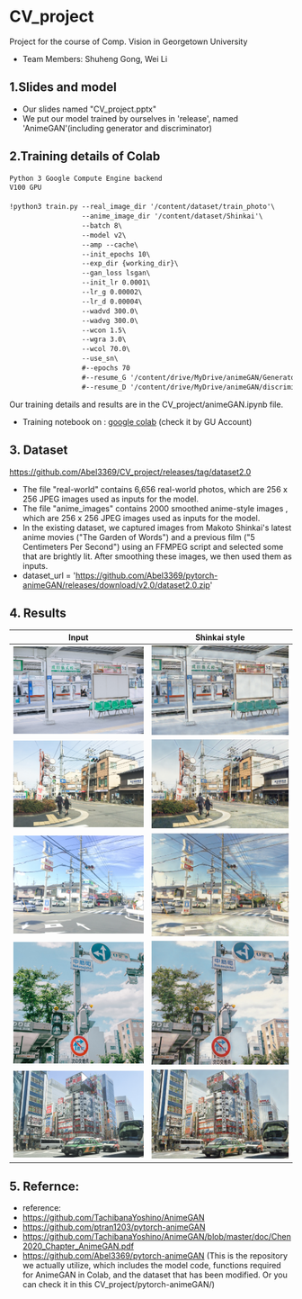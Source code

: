 # CV_project
Project for the course of Comp. Vision in Georgetown University
- Team Members: Shuheng Gong, Wei Li


## 1.Slides and model
- Our slides named "CV_project.pptx"
- We put our model trained by ourselves in 'release', named 'AnimeGAN'(including generator and discriminator)


## 2.Training details of Colab
```xml
Python 3 Google Compute Engine backend
V100 GPU

!python3 train.py --real_image_dir '/content/dataset/train_photo'\
                  --anime_image_dir '/content/dataset/Shinkai'\
                  --batch 8\
                  --model v2\
                  --amp --cache\
                  --init_epochs 10\
                  --exp_dir {working_dir}\
                  --gan_loss lsgan\
                  --init_lr 0.0001\
                  --lr_g 0.00002\
                  --lr_d 0.00004\
                  --wadvd 300.0\
                  --wadvg 300.0\
                  --wcon 1.5\
                  --wgra 3.0\
                  --wcol 70.0\
                  --use_sn\
                  #--epochs 70
                  #--resume_G '/content/drive/MyDrive/animeGAN/GeneratorV2_train_photo_Shinkai.pt'\
                  #--resume_D '/content/drive/MyDrive/animeGAN/discriminator_train_photo_Shinkai.pt'\
```
Our training details and results are in the CV_project/animeGAN.ipynb file.
- Training notebook on : [google colab](https://colab.research.google.com/drive/1Jk11AZO-pmQRfcGF3t-D3aLqSV9KZVq9#scrollTo=cn88CEIiHWE3) (check it by GU Account)

## 3. Dataset
https://github.com/Abel3369/CV_project/releases/tag/dataset2.0
- The file "real-world" contains 6,656 real-world photos, which are 256 x 256 JPEG images used as inputs for the model.
- The file "anime_images" contains 2000 smoothed anime-style images , which are 256 x 256 JPEG images used as inputs for the model.
- In the existing dataset, we captured images from Makoto Shinkai's latest anime movies ("The Garden of Words") and a previous film ("5 Centimeters Per Second") using an FFMPEG script and selected some that are brightly lit. After smoothing these images, we then used them as inputs.
- dataset_url = 'https://github.com/Abel3369/pytorch-animeGAN/releases/download/v2.0/dataset2.0.zip'

## 4. Results
| Input | Shinkai style |
|--|--|
|![](./examples/input/1.jpg)|![](./examples/output/1.jpg)|
|![](./examples/input/2.jpg)|![](./examples/output/2.jpg)|
|![](./examples/input/3.jpg)|![](./examples/output/3.jpg)|
|![](./examples/input/4.jpg)|![](./examples/output/4.jpg)|
|![](./examples/input/5.jpg)|![](./examples/output/5.jpg)|

## 5. Refernce:
- reference:
- https://github.com/TachibanaYoshino/AnimeGAN
- https://github.com/ptran1203/pytorch-animeGAN
- https://github.com/TachibanaYoshino/AnimeGAN/blob/master/doc/Chen2020_Chapter_AnimeGAN.pdf
- https://github.com/Abel3369/pytorch-animeGAN (This is the repository we actually utilize, which includes the model code, functions required for AnimeGAN in Colab, and the dataset that has been modified. Or you can check it in this CV_project/pytorch-animeGAN/)
